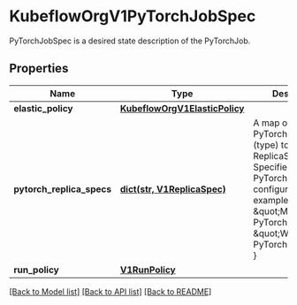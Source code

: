 # KubeflowOrgV1PyTorchJobSpec

PyTorchJobSpec is a desired state description of the PyTorchJob.
## Properties
Name | Type | Description | Notes
------------ | ------------- | ------------- | -------------
**elastic_policy** | [**KubeflowOrgV1ElasticPolicy**](KubeflowOrgV1ElasticPolicy.md) |  | [optional] 
**pytorch_replica_specs** | [**dict(str, V1ReplicaSpec)**](V1ReplicaSpec.md) | A map of PyTorchReplicaType (type) to ReplicaSpec (value). Specifies the PyTorch cluster configuration. For example,   {     \&quot;Master\&quot;: PyTorchReplicaSpec,     \&quot;Worker\&quot;: PyTorchReplicaSpec,   } | 
**run_policy** | [**V1RunPolicy**](V1RunPolicy.md) |  | 

[[Back to Model list]](../README.md#documentation-for-models) [[Back to API list]](../README.md#documentation-for-api-endpoints) [[Back to README]](../README.md)


